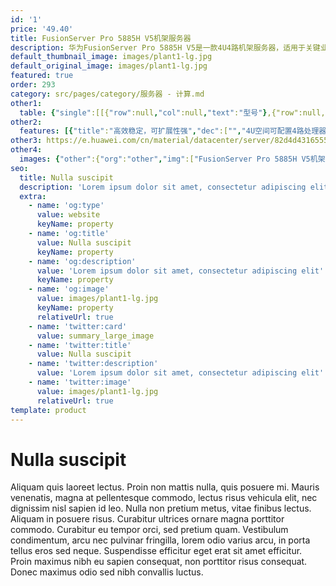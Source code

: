 ```yaml
---
id: '1'
price: '49.40'
title: FusionServer Pro 5885H V5机架服务器
description: 华为FusionServer Pro 5885H V5是一款4U4路机架服务器，适用于关键业务的高可靠高性能要求，以及虚拟化、高性能计算(HPC)、数据库等计算密集型业务需求。5885H V5在4U空间里可配置4路处理器、48条DDR4内存及最多25*2.5”的本地存储资源（可配置8个NVMe SSD）。集成DEMT智能功耗管理、FDM智能故障管理等专利技术，可选配华为FusionDirector全生命周期管理软件，能够有效降低运营成本、提升投资回报。
default_thumbnail_image: images/plant1-lg.jpg
default_original_image: images/plant1-lg.jpg
featured: true
order: 293
category: src/pages/category/服务器 - 计算.md
other1: 
  table: {"single":[[{"row":null,"col":null,"text":"型号"},{"row":null,"col":null,"text":"FusionServer Pro 5885H V5"}],[{"row":null,"col":null,"text":"形态"},{"row":null,"col":null,"text":"4U机架服务器"}],[{"row":null,"col":null,"text":"处理器"},{"row":null,"col":null,"text":"2/4个第一代英特尔®至强®可扩展处理5100/6100/8100系列，最高205W\n2/4个第二代英特尔®至强®可扩展处理5200/6200/8200系列，最高205W"}],[{"row":null,"col":null,"text":"内存"},{"row":null,"col":null,"text":"48个DDR4内存插槽，最高2933MT/s；最多24个英特尔®傲腾™持久内存100系列，最高2666MT/s"}],[{"row":null,"col":null,"text":"本地存储"},{"row":null,"col":null,"text":"支持多种硬盘配置，硬盘支持热插拔：\n• 可配置8个前置的2.5英寸SAS/SATA硬盘\n• 可配置24个前置的2.5英寸SAS/SATA硬盘\n• 可配置25个前置的2.5英寸SAS/SATA硬盘\n• 可配置16个前置的2.5英寸SAS/SATA硬盘和8个前置的2.5英寸NVMe SSD硬盘\n• 可配置24个前置的2.5英寸NVMe SSD硬盘\n\n支持Flash存储：\n• 双M.2 SSD "}],[{"row":null,"col":null,"text":"RAID支持"},{"row":null,"col":null,"text":"可选配支持RAID0、1、5、50、6、60等，支持Cache超级电容保护，提供RAID级别迁移、磁盘漫游、自诊断、Web远程设置等功能"}],[{"row":null,"col":null,"text":"板载网络"},{"row":null,"col":null,"text":"2个10GE接口与2个GE接口"}],[{"row":null,"col":null,"text":"PCIe扩展"},{"row":null,"col":null,"text":"• 最多15个PCIe 3.0扩展槽位\n• 支持2个双宽全高全长GPU卡（PCIe 3.0 x16）或4个全高半长GPU卡（PCIe 3.0 x16）"}],[{"row":null,"col":null,"text":"风扇"},{"row":null,"col":null,"text":"5个热拔插风扇，支持N+1冗余"}],[{"row":null,"col":null,"text":"电源"},{"row":null,"col":null,"text":"可配置4个冗余热插拔电源，支持2+2冗余，可选配的电源模块如下：\n• 1500W AC白金电源\n• 900W AC电源\n• 1200W DC电源"}],[{"row":null,"col":null,"text":"管理"},{"row":null,"col":null,"text":"• 华为iBMC芯片集成1个专用管理GE网口，提供全面的故障诊断、自动化运维、硬件安全加固等管理特性\n• iBMC支持Redﬁsh、SNMP、IPMI2.0等标准接口；提供基于HTML5/VNC KVM的远程管理界面；支持免CD部署和Agentless特性简化管理复杂度\n• 可选配华为FusionDirector管理软件，提供无状态计算、OS批量部署、固件自动升级等高级管理特性，实现全生命周期智能化、自动化管理"}],[{"row":null,"col":null,"text":"工作温度"},{"row":null,"col":null,"text":"5ºC - 45ºC（符合ASHRAE A3和A4标准）"}],[{"row":null,"col":null,"text":"产品认证"},{"row":null,"col":null,"text":"CE、UL、FCC、CCC、RoHS等"}],[{"row":null,"col":null,"text":"安装套件"},{"row":null,"col":null,"text":"L型滑道、可伸缩滑道、抱轨"}],[{"row":null,"col":null,"text":"尺寸(高x宽x深)"},{"row":null,"col":null,"text":"机箱尺寸：175 mm×447 mm×790 mm"}]]}
other2:
  features: [{"title":"高效稳定，可扩展性强","dec":["","4U空间可配置4路处理器；支持48条DDR4内存；支持最大25*2.5\"本地硬盘配置；支持15个PCIe扩展槽位；支持2*GE+2*10GE的板载网络，满足98%应用场景的网络需求。",""]},{"title":"智慧节能，优化能效","dec":["","智能功耗管理技术，采用部件休眠、PID节能调速、电源主备供电等多维度节能措施，节省整机功耗高达15%；采用80PLUS®白金高能效电源模块，高达94%的能效转换率，并通过中国节能环保产品认证。",""]},{"title":"智能管理，开放集成","dec":["","全生命周期智能运维，FDM深度故障诊断技术，核心部件故障诊断准确率达93%；板载网卡满足网络高IO业务所需，配置简洁；标准化开放接口及开发指南，易于第三方管理软件无缝集成。",""]}]
other3: https://e.huawei.com/cn/material/datacenter/server/82d4d43165554139ad1afc7831719d49
other4:
  images: {"other":{"org":"other","img":["FusionServer Pro 5885H V5机架服务器.png"]}}
seo:
  title: Nulla suscipit
  description: 'Lorem ipsum dolor sit amet, consectetur adipiscing elit'
  extra:
    - name: 'og:type'
      value: website
      keyName: property
    - name: 'og:title'
      value: Nulla suscipit
      keyName: property
    - name: 'og:description'
      value: 'Lorem ipsum dolor sit amet, consectetur adipiscing elit'
      keyName: property
    - name: 'og:image'
      value: images/plant1-lg.jpg
      keyName: property
      relativeUrl: true
    - name: 'twitter:card'
      value: summary_large_image
    - name: 'twitter:title'
      value: Nulla suscipit
    - name: 'twitter:description'
      value: 'Lorem ipsum dolor sit amet, consectetur adipiscing elit'
    - name: 'twitter:image'
      value: images/plant1-lg.jpg
      relativeUrl: true
template: product
---
```


# Nulla suscipit

Aliquam quis laoreet lectus. Proin non mattis nulla, quis posuere mi. Mauris venenatis, magna at pellentesque commodo, lectus risus vehicula elit, nec dignissim nisl sapien id leo. Nulla non pretium metus, vitae finibus lectus. Aliquam in posuere risus. Curabitur ultrices ornare magna porttitor commodo. Curabitur eu tempor orci, sed pretium quam. Vestibulum condimentum, arcu nec pulvinar fringilla, lorem odio varius arcu, in porta tellus eros sed neque. Suspendisse efficitur eget erat sit amet efficitur. Proin maximus nibh eu sapien consequat, non porttitor risus consequat. Donec maximus odio sed nibh convallis luctus.
